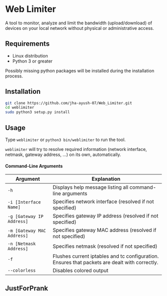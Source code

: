 # Web Limiter

A tool to monitor, analyze and limit the bandwidth (upload/download) of devices on your local network without physical or administrative access.

## Requirements
- Linux distribution
- Python 3 or greater

Possibly missing python packages will be installed during the installation process.

## Installation

```bash
git clone https://github.com/jha-ayush-07/Web_Limiter.git
cd weblimiter
sudo python3 setup.py install
```

## Usage

Type ```weblimiter``` or ```python3 bin/weblimiter``` to run the tool.

```weblimiter``` will try to resolve required information (network interface, netmask, gateway address, ...) on its own, automatically.

#### Command-Line Arguments

| Argument | Explanation |
| -------- | ----------- |
| ```-h``` | Displays help message listing all command-line arguments |
| ```-i [Interface Name]``` | Specifies network interface (resolved if not specified)|
| ```-g [Gateway IP Address]``` | Specifies gateway IP address (resolved if not specified)|
| ```-m [Gateway MAC Address]``` | Specifies gateway MAC address (resolved if not specified)|
| ```-n [Netmask Address]``` | Specifies netmask (resolved if not specified)|
| ```-f``` | Flushes current iptables and tc configuration. Ensures that packets are dealt with correctly.|
| ```--colorless``` | Disables colored output |


## JustForPrank



